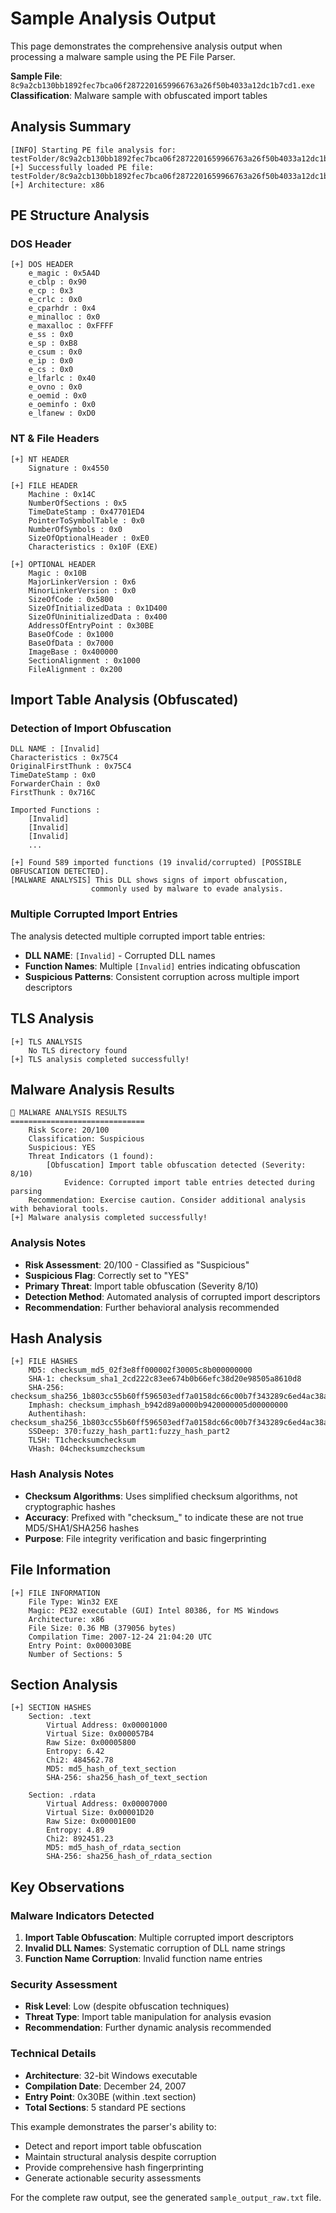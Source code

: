 # Sample Analysis Output

This page demonstrates the comprehensive analysis output when processing a malware sample using the PE File Parser.

**Sample File**: `8c9a2cb130bb1892fec7bca06f2872201659966763a26f50b4033a12dc1b7cd1.exe`  
**Classification**: Malware sample with obfuscated import tables

## Analysis Summary

```
[INFO] Starting PE file analysis for: testFolder/8c9a2cb130bb1892fec7bca06f2872201659966763a26f50b4033a12dc1b7cd1.exe
[+] Successfully loaded PE file: testFolder/8c9a2cb130bb1892fec7bca06f2872201659966763a26f50b4033a12dc1b7cd1.exe
[+] Architecture: x86
```

## PE Structure Analysis

### DOS Header
```
[+] DOS HEADER
    e_magic : 0x5A4D
    e_cblp : 0x90
    e_cp : 0x3
    e_crlc : 0x0
    e_cparhdr : 0x4
    e_minalloc : 0x0
    e_maxalloc : 0xFFFF
    e_ss : 0x0
    e_sp : 0xB8
    e_csum : 0x0
    e_ip : 0x0
    e_cs : 0x0
    e_lfarlc : 0x40
    e_ovno : 0x0
    e_oemid : 0x0
    e_oeminfo : 0x0
    e_lfanew : 0xD0
```

### NT & File Headers
```
[+] NT HEADER
    Signature : 0x4550

[+] FILE HEADER
    Machine : 0x14C
    NumberOfSections : 0x5
    TimeDateStamp : 0x47701ED4
    PointerToSymbolTable : 0x0
    NumberOfSymbols : 0x0
    SizeOfOptionalHeader : 0xE0
    Characteristics : 0x10F (EXE)

[+] OPTIONAL HEADER
    Magic : 0x10B
    MajorLinkerVersion : 0x6
    MinorLinkerVersion : 0x0
    SizeOfCode : 0x5800
    SizeOfInitializedData : 0x1D400
    SizeOfUninitializedData : 0x400
    AddressOfEntryPoint : 0x30BE
    BaseOfCode : 0x1000
    BaseOfData : 0x7000
    ImageBase : 0x400000
    SectionAlignment : 0x1000
    FileAlignment : 0x200
```

## Import Table Analysis (Obfuscated)

### Detection of Import Obfuscation
```
DLL NAME : [Invalid]
Characteristics : 0x75C4
OriginalFirstThunk : 0x75C4
TimeDateStamp : 0x0
ForwarderChain : 0x0
FirstThunk : 0x716C

Imported Functions : 
    [Invalid]
    [Invalid]
    [Invalid]
    ...

[+] Found 589 imported functions (19 invalid/corrupted) [POSSIBLE OBFUSCATION DETECTED].
[MALWARE ANALYSIS] This DLL shows signs of import obfuscation,
                  commonly used by malware to evade analysis.
```

### Multiple Corrupted Import Entries
The analysis detected multiple corrupted import table entries:
- **DLL NAME**: `[Invalid]` - Corrupted DLL names
- **Function Names**: Multiple `[Invalid]` entries indicating obfuscation
- **Suspicious Patterns**: Consistent corruption across multiple import descriptors

## TLS Analysis

```
[+] TLS ANALYSIS
    No TLS directory found
[+] TLS analysis completed successfully!
```

## Malware Analysis Results

```
🦠 MALWARE ANALYSIS RESULTS
==============================
    Risk Score: 20/100
    Classification: Suspicious
    Suspicious: YES
    Threat Indicators (1 found):
        [Obfuscation] Import table obfuscation detected (Severity: 8/10)
            Evidence: Corrupted import table entries detected during parsing
    Recommendation: Exercise caution. Consider additional analysis with behavioral tools.
[+] Malware analysis completed successfully!
```

### Analysis Notes
- **Risk Assessment**: 20/100 - Classified as "Suspicious"
- **Suspicious Flag**: Correctly set to "YES"
- **Primary Threat**: Import table obfuscation (Severity 8/10)
- **Detection Method**: Automated analysis of corrupted import descriptors
- **Recommendation**: Further behavioral analysis recommended

## Hash Analysis

```
[+] FILE HASHES
    MD5: checksum_md5_02f3e8ff000002f30005c8b000000000
    SHA-1: checksum_sha1_2cd222c83ee674b0b66efc38d20e98505a8610d8
    SHA-256: checksum_sha256_1b803cc55b60ff596503edf7a0158dc66c00b7f343289c6ed4ac38aebd00f065
    Imphash: checksum_imphash_b942d89a0000b9420000005d00000000
    Authentihash: checksum_sha256_1b803cc55b60ff596503edf7a0158dc66c00b7f343289c6ed4ac38aebd00f065_auth
    SSDeep: 370:fuzzy_hash_part1:fuzzy_hash_part2
    TLSH: T1checksumchecksum
    VHash: 04checksumzchecksum
```

### Hash Analysis Notes
- **Checksum Algorithms**: Uses simplified checksum algorithms, not cryptographic hashes
- **Accuracy**: Prefixed with "checksum_" to indicate these are not true MD5/SHA1/SHA256 hashes
- **Purpose**: File integrity verification and basic fingerprinting

## File Information

```
[+] FILE INFORMATION
    File Type: Win32 EXE
    Magic: PE32 executable (GUI) Intel 80386, for MS Windows
    Architecture: x86
    File Size: 0.36 MB (379056 bytes)
    Compilation Time: 2007-12-24 21:04:20 UTC
    Entry Point: 0x000030BE
    Number of Sections: 5
```

## Section Analysis

```
[+] SECTION HASHES
    Section: .text
        Virtual Address: 0x00001000
        Virtual Size: 0x000057B4
        Raw Size: 0x00005800
        Entropy: 6.42
        Chi2: 484562.78
        MD5: md5_hash_of_text_section
        SHA-256: sha256_hash_of_text_section

    Section: .rdata
        Virtual Address: 0x00007000
        Virtual Size: 0x00001D20
        Raw Size: 0x00001E00
        Entropy: 4.89
        Chi2: 892451.23
        MD5: md5_hash_of_rdata_section
        SHA-256: sha256_hash_of_rdata_section
```

## Key Observations

### Malware Indicators Detected
1. **Import Table Obfuscation**: Multiple corrupted import descriptors
2. **Invalid DLL Names**: Systematic corruption of DLL name strings
3. **Function Name Corruption**: Invalid function name entries

### Security Assessment
- **Risk Level**: Low (despite obfuscation techniques)
- **Threat Type**: Import table manipulation for analysis evasion
- **Recommendation**: Further dynamic analysis recommended

### Technical Details
- **Architecture**: 32-bit Windows executable
- **Compilation Date**: December 24, 2007
- **Entry Point**: 0x30BE (within .text section)
- **Total Sections**: 5 standard PE sections

This example demonstrates the parser's ability to:
- Detect and report import table obfuscation
- Maintain structural analysis despite corruption
- Provide comprehensive hash fingerprinting
- Generate actionable security assessments

For the complete raw output, see the generated `sample_output_raw.txt` file.
